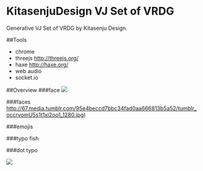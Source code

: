 # KitasenjuDesign VJ Set of VRDG
Generative VJ Set of VRDG by Kitasenju Design.


##Tools
* chrome
* threejs http://threejs.org/
* haxe http://haxe.org/
* web audio
* socket.io 


##Overview
###face
![](http://66.media.tumblr.com/c065580f2a9159a4123ba3c89bdd006f/tumblr_occrwieYID1t1xi2oo1_1280.jpg)

###faces
http://67.media.tumblr.com/95e4beccd7bbc34fad0aa666813b5a52/tumblr_occrvomU5s1t1xi2oo1_1280.jpg)


###emojis


###typo fish


###dot typo



![](http://67.media.tumblr.com/ecacb20cfdb30777da985f216816c51e/tumblr_obwcsqmvR91t1xi2oo1_1280.jpg)